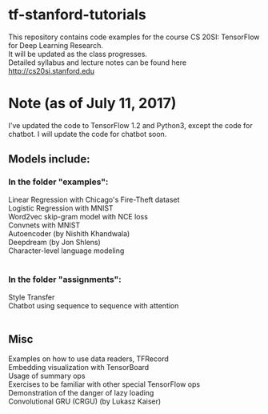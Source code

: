 # tf-stanford-tutorials
This repository contains code examples for the course CS 20SI: TensorFlow for Deep Learning Research. <br>
It will be updated as the class progresses. <br>
Detailed syllabus and lecture notes can be found here http://cs20si.stanford.edu

# Note (as of July 11, 2017)
I've updated the code to TensorFlow 1.2 and Python3, except the code for chatbot. I will update the code for chatbot soon.


## Models include: <br>
### In the folder "examples": <br>
Linear Regression with Chicago's Fire-Theft dataset<br>
Logistic Regression with MNIST<br>
Word2vec skip-gram model with NCE loss<br>
Convnets with MNIST<br>
Autoencoder (by Nishith Khandwala)<br>
Deepdream (by Jon Shlens)<br>
Character-level language modeling <br>
<br>
### In the folder "assignments":<br>
Style Transfer<br>
Chatbot using sequence to sequence with attention<br>
<br>
## Misc<br>
Examples on how to use data readers, TFRecord<br>
Embedding visualization with TensorBoard<br>
Usage of summary ops<br>
Exercises to be familiar with other special TensorFlow ops<br>
Demonstration of the danger of lazy loading <br>
Convolutional GRU (CRGU) (by Lukasz Kaiser)




